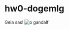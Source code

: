 # hw0-dogemlg

Geia sas!
![o gandalf](https://static.wikia.nocookie.net/lotr/images/8/8d/Gandalf-2.jpg/revision/latest)
